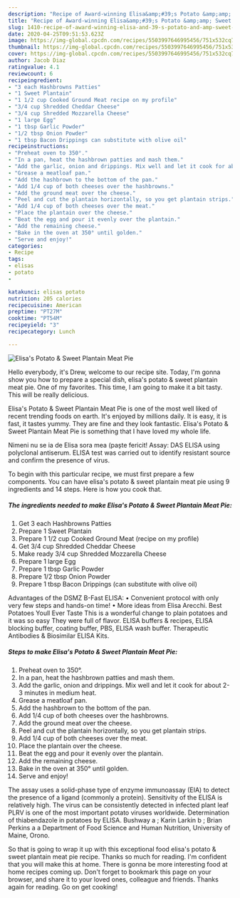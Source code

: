 ```yaml
---
description: "Recipe of Award-winning Elisa&amp;#39;s Potato &amp;amp; Sweet Plantain Meat Pie"
title: "Recipe of Award-winning Elisa&amp;#39;s Potato &amp;amp; Sweet Plantain Meat Pie"
slug: 1410-recipe-of-award-winning-elisa-and-39-s-potato-and-amp-sweet-plantain-meat-pie
date: 2020-04-25T09:51:53.623Z
image: https://img-global.cpcdn.com/recipes/5503997646995456/751x532cq70/elisas-potato-sweet-plantain-meat-pie-recipe-main-photo.jpg
thumbnail: https://img-global.cpcdn.com/recipes/5503997646995456/751x532cq70/elisas-potato-sweet-plantain-meat-pie-recipe-main-photo.jpg
cover: https://img-global.cpcdn.com/recipes/5503997646995456/751x532cq70/elisas-potato-sweet-plantain-meat-pie-recipe-main-photo.jpg
author: Jacob Diaz
ratingvalue: 4.1
reviewcount: 6
recipeingredient:
- "3 each Hashbrowns Patties"
- "1 Sweet Plantain"
- "1 1/2 cup Cooked Ground Meat recipe on my profile"
- "3/4 cup Shredded Cheddar Cheese"
- "3/4 cup Shredded Mozzarella Cheese"
- "1 large Egg"
- "1 tbsp Garlic Powder"
- "1/2 tbsp Onion Powder"
- "1 tbsp Bacon Drippings can substitute with olive oil"
recipeinstructions:
- "Preheat oven to 350°."
- "In a pan, heat the hashbrown patties and mash them."
- "Add the garlic, onion and drippings. Mix well and let it cook for about 2-3 minutes in medium heat."
- "Grease a meatloaf pan."
- "Add the hashbrown to the bottom of the pan."
- "Add 1/4 cup of both cheeses over the hashbrowns."
- "Add the ground meat over the cheese."
- "Peel and cut the plantain horizontally, so you get plantain strips."
- "Add 1/4 cup of both cheeses over the meat."
- "Place the plantain over the cheese."
- "Beat the egg and pour it evenly over the plantain."
- "Add the remaining cheese."
- "Bake in the oven at 350° until golden."
- "Serve and enjoy!"
categories:
- Recipe
tags:
- elisas
- potato
- 

katakunci: elisas potato  
nutrition: 205 calories
recipecuisine: American
preptime: "PT27M"
cooktime: "PT54M"
recipeyield: "3"
recipecategory: Lunch

---
```



![Elisa&#39;s Potato &amp; Sweet Plantain Meat Pie](https://img-global.cpcdn.com/recipes/5503997646995456/751x532cq70/elisas-potato-sweet-plantain-meat-pie-recipe-main-photo.jpg)

Hello everybody, it's Drew, welcome to our recipe site. Today, I'm gonna show you how to prepare a special dish, elisa&#39;s potato &amp; sweet plantain meat pie. One of my favorites. This time, I am going to make it a bit tasty. This will be really delicious.

Elisa&#39;s Potato &amp; Sweet Plantain Meat Pie is one of the most well liked of recent trending foods on earth. It's enjoyed by millions daily. It is easy, it is fast, it tastes yummy. They are fine and they look fantastic. Elisa&#39;s Potato &amp; Sweet Plantain Meat Pie is something that I have loved my whole life.

Nimeni nu se ia de Elisa sora mea (paște fericit! Assay: DAS ELISA using polyclonal antiserum. ELISA test was carried out to identify resistant source and confirm the presence of virus.


To begin with this particular recipe, we must first prepare a few components. You can have elisa&#39;s potato &amp; sweet plantain meat pie using 9 ingredients and 14 steps. Here is how you cook that.

<!--inarticleads1-->

##### The ingredients needed to make Elisa&#39;s Potato &amp; Sweet Plantain Meat Pie:

1. Get 3 each Hashbrowns Patties
1. Prepare 1 Sweet Plantain
1. Prepare 1 1/2 cup Cooked Ground Meat (recipe on my profile)
1. Get 3/4 cup Shredded Cheddar Cheese
1. Make ready 3/4 cup Shredded Mozzarella Cheese
1. Prepare 1 large Egg
1. Prepare 1 tbsp Garlic Powder
1. Prepare 1/2 tbsp Onion Powder
1. Prepare 1 tbsp Bacon Drippings (can substitute with olive oil)


Advantages of the DSMZ B-Fast ELISA: • Convenient protocol with only very few steps and hands-on time! • More ideas from Elisa Arecchi. Best Potatoes Youll Ever Taste This is a wonderful change to plain potatoes and it was so easy They were full of flavor. ELISA buffers &amp; recipes, ELISA blocking buffer, coating buffer, PBS, ELISA wash buffer. Therapeutic Antibodies &amp; Biosimilar ELISA Kits. 

<!--inarticleads2-->

##### Steps to make Elisa&#39;s Potato &amp; Sweet Plantain Meat Pie:

1. Preheat oven to 350°.
1. In a pan, heat the hashbrown patties and mash them.
1. Add the garlic, onion and drippings. Mix well and let it cook for about 2-3 minutes in medium heat.
1. Grease a meatloaf pan.
1. Add the hashbrown to the bottom of the pan.
1. Add 1/4 cup of both cheeses over the hashbrowns.
1. Add the ground meat over the cheese.
1. Peel and cut the plantain horizontally, so you get plantain strips.
1. Add 1/4 cup of both cheeses over the meat.
1. Place the plantain over the cheese.
1. Beat the egg and pour it evenly over the plantain.
1. Add the remaining cheese.
1. Bake in the oven at 350° until golden.
1. Serve and enjoy!


The assay uses a solid-phase type of enzyme immunoassay (EIA) to detect the presence of a ligand (commonly a protein). Sensitivity of the ELISA is relatively high. The virus can be consistently detected in infected plant leaf PLRV is one of the most important potato viruses worldwide. Determination of thiabendazole in potatoes by ELISA. Bushway a ; Karin Larkin b ; Brian Perkins a a Department of Food Science and Human Nutrition, University of Maine, Orono. 

So that is going to wrap it up with this exceptional food elisa&#39;s potato &amp; sweet plantain meat pie recipe. Thanks so much for reading. I'm confident that you will make this at home. There is gonna be more interesting food at home recipes coming up. Don't forget to bookmark this page on your browser, and share it to your loved ones, colleague and friends. Thanks again for reading. Go on get cooking!

